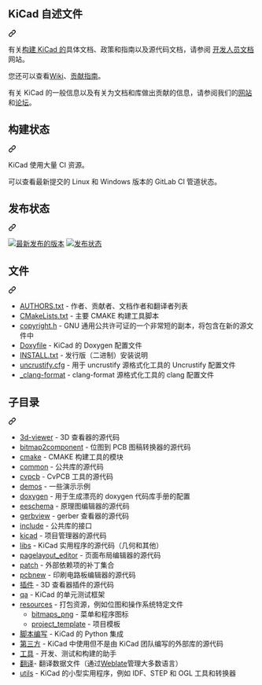 <div class="Box-sc-g0xbh4-0 bJMeLZ js-snippet-clipboard-copy-unpositioned" data-hpc="true"><article class="markdown-body entry-content container-lg" itemprop="text"><div class="markdown-heading" dir="auto"><h1 tabindex="-1" class="heading-element" dir="auto"><font style="vertical-align: inherit;"><font style="vertical-align: inherit;">KiCad 自述文件</font></font></h1><a id="user-content-kicad-readme" class="anchor-element" aria-label="永久链接：KiCad 自述文件" href="#kicad-readme"><svg class="octicon octicon-link" viewBox="0 0 16 16" version="1.1" width="16" height="16" aria-hidden="true"><path d="m7.775 3.275 1.25-1.25a3.5 3.5 0 1 1 4.95 4.95l-2.5 2.5a3.5 3.5 0 0 1-4.95 0 .751.751 0 0 1 .018-1.042.751.751 0 0 1 1.042-.018 1.998 1.998 0 0 0 2.83 0l2.5-2.5a2.002 2.002 0 0 0-2.83-2.83l-1.25 1.25a.751.751 0 0 1-1.042-.018.751.751 0 0 1-.018-1.042Zm-4.69 9.64a1.998 1.998 0 0 0 2.83 0l1.25-1.25a.751.751 0 0 1 1.042.018.751.751 0 0 1 .018 1.042l-1.25 1.25a3.5 3.5 0 1 1-4.95-4.95l2.5-2.5a3.5 3.5 0 0 1 4.95 0 .751.751 0 0 1-.018 1.042.751.751 0 0 1-1.042.018 1.998 1.998 0 0 0-2.83 0l-2.5 2.5a1.998 1.998 0 0 0 0 2.83Z"></path></svg></a></div>
<p dir="auto"><font style="vertical-align: inherit;"><font style="vertical-align: inherit;">有关</font></font><a href="https://dev-docs.kicad.org/en/build/" rel="nofollow"><font style="vertical-align: inherit;"><font style="vertical-align: inherit;">构建 KiCad 的</font></font></a><font style="vertical-align: inherit;"><font style="vertical-align: inherit;">具体文档、政策和指南以及源代码文档，请参阅
</font></font><a href="https://dev-docs.kicad.org" rel="nofollow"><font style="vertical-align: inherit;"><font style="vertical-align: inherit;">开发人员文档</font></font></a><font style="vertical-align: inherit;"><font style="vertical-align: inherit;">网站。</font></font></p>
<p dir="auto"><font style="vertical-align: inherit;"><font style="vertical-align: inherit;">您还可以查看</font></font><a href="https://gitlab.com/kicad/code/kicad/-/wikis/home" rel="nofollow"><font style="vertical-align: inherit;"><font style="vertical-align: inherit;">Wiki</font></font></a><font style="vertical-align: inherit;"><font style="vertical-align: inherit;">、</font></font><a href="https://dev-docs.kicad.org/en/contribute/" rel="nofollow"><font style="vertical-align: inherit;"><font style="vertical-align: inherit;">贡献指南</font></font></a><font style="vertical-align: inherit;"><font style="vertical-align: inherit;">。</font></font></p>
<p dir="auto"><font style="vertical-align: inherit;"><font style="vertical-align: inherit;">有关 KiCad 的一般信息以及有关为文档和库做出贡献的信息，请参阅我们的</font></font><a href="https://kicad.org/" rel="nofollow"><font style="vertical-align: inherit;"><font style="vertical-align: inherit;">网站</font></font></a><font style="vertical-align: inherit;"><font style="vertical-align: inherit;">和</font></font><a href="https://forum.kicad.info/" rel="nofollow"><font style="vertical-align: inherit;"><font style="vertical-align: inherit;">论坛</font></font></a><font style="vertical-align: inherit;"><font style="vertical-align: inherit;">。</font></font></p>
<div class="markdown-heading" dir="auto"><h2 tabindex="-1" class="heading-element" dir="auto"><font style="vertical-align: inherit;"><font style="vertical-align: inherit;">构建状态</font></font></h2><a id="user-content-build-state" class="anchor-element" aria-label="永久链接：构建状态" href="#build-state"><svg class="octicon octicon-link" viewBox="0 0 16 16" version="1.1" width="16" height="16" aria-hidden="true"><path d="m7.775 3.275 1.25-1.25a3.5 3.5 0 1 1 4.95 4.95l-2.5 2.5a3.5 3.5 0 0 1-4.95 0 .751.751 0 0 1 .018-1.042.751.751 0 0 1 1.042-.018 1.998 1.998 0 0 0 2.83 0l2.5-2.5a2.002 2.002 0 0 0-2.83-2.83l-1.25 1.25a.751.751 0 0 1-1.042-.018.751.751 0 0 1-.018-1.042Zm-4.69 9.64a1.998 1.998 0 0 0 2.83 0l1.25-1.25a.751.751 0 0 1 1.042.018.751.751 0 0 1 .018 1.042l-1.25 1.25a3.5 3.5 0 1 1-4.95-4.95l2.5-2.5a3.5 3.5 0 0 1 4.95 0 .751.751 0 0 1-.018 1.042.751.751 0 0 1-1.042.018 1.998 1.998 0 0 0-2.83 0l-2.5 2.5a1.998 1.998 0 0 0 0 2.83Z"></path></svg></a></div>
<p dir="auto"><font style="vertical-align: inherit;"><font style="vertical-align: inherit;">KiCad 使用大量 CI 资源。</font></font></p>
<p dir="auto"><font style="vertical-align: inherit;"><font style="vertical-align: inherit;">可以查看最新提交的 Linux 和 Windows 版本的 GitLab CI 管道状态。</font></font></p>
<div class="markdown-heading" dir="auto"><h2 tabindex="-1" class="heading-element" dir="auto"><font style="vertical-align: inherit;"><font style="vertical-align: inherit;">发布状态</font></font></h2><a id="user-content-release-status" class="anchor-element" aria-label="永久链接：发布状态" href="#release-status"><svg class="octicon octicon-link" viewBox="0 0 16 16" version="1.1" width="16" height="16" aria-hidden="true"><path d="m7.775 3.275 1.25-1.25a3.5 3.5 0 1 1 4.95 4.95l-2.5 2.5a3.5 3.5 0 0 1-4.95 0 .751.751 0 0 1 .018-1.042.751.751 0 0 1 1.042-.018 1.998 1.998 0 0 0 2.83 0l2.5-2.5a2.002 2.002 0 0 0-2.83-2.83l-1.25 1.25a.751.751 0 0 1-1.042-.018.751.751 0 0 1-.018-1.042Zm-4.69 9.64a1.998 1.998 0 0 0 2.83 0l1.25-1.25a.751.751 0 0 1 1.042.018.751.751 0 0 1 .018 1.042l-1.25 1.25a3.5 3.5 0 1 1-4.95-4.95l2.5-2.5a3.5 3.5 0 0 1 4.95 0 .751.751 0 0 1-.018 1.042.751.751 0 0 1-1.042.018 1.998 1.998 0 0 0-2.83 0l-2.5 2.5a1.998 1.998 0 0 0 0 2.83Z"></path></svg></a></div>
<p dir="auto"><a href="https://repology.org/project/kicad/versions" rel="nofollow"><img src="https://camo.githubusercontent.com/a3ce6c6dcaf02f2cf7d754c57840ab1bd508b8014e4f501317fe4dedc3005e0a/68747470733a2f2f7265706f6c6f67792e6f72672f62616467652f6c61746573742d76657273696f6e732f6b696361642e737667" alt="最新发布的版本" data-canonical-src="https://repology.org/badge/latest-versions/kicad.svg" style="max-width: 100%;"></a>
<a href="https://repology.org/metapackage/kicad/versions" rel="nofollow"><img src="https://camo.githubusercontent.com/d9295759cb2931fdaa958727d2a435e175249d81dc6d31b08a18a4f16e3e066f/68747470733a2f2f7265706f6c6f67792e6f72672f62616467652f74696e792d7265706f732f6b696361642e737667" alt="发布状态" data-canonical-src="https://repology.org/badge/tiny-repos/kicad.svg" style="max-width: 100%;"></a></p>
<div class="markdown-heading" dir="auto"><h2 tabindex="-1" class="heading-element" dir="auto"><font style="vertical-align: inherit;"><font style="vertical-align: inherit;">文件</font></font></h2><a id="user-content-files" class="anchor-element" aria-label="永久链接：文件" href="#files"><svg class="octicon octicon-link" viewBox="0 0 16 16" version="1.1" width="16" height="16" aria-hidden="true"><path d="m7.775 3.275 1.25-1.25a3.5 3.5 0 1 1 4.95 4.95l-2.5 2.5a3.5 3.5 0 0 1-4.95 0 .751.751 0 0 1 .018-1.042.751.751 0 0 1 1.042-.018 1.998 1.998 0 0 0 2.83 0l2.5-2.5a2.002 2.002 0 0 0-2.83-2.83l-1.25 1.25a.751.751 0 0 1-1.042-.018.751.751 0 0 1-.018-1.042Zm-4.69 9.64a1.998 1.998 0 0 0 2.83 0l1.25-1.25a.751.751 0 0 1 1.042.018.751.751 0 0 1 .018 1.042l-1.25 1.25a3.5 3.5 0 1 1-4.95-4.95l2.5-2.5a3.5 3.5 0 0 1 4.95 0 .751.751 0 0 1-.018 1.042.751.751 0 0 1-1.042.018 1.998 1.998 0 0 0-2.83 0l-2.5 2.5a1.998 1.998 0 0 0 0 2.83Z"></path></svg></a></div>
<ul dir="auto">
<li><a href="/KiCad/kicad-source-mirror/blob/master/AUTHORS.txt"><font style="vertical-align: inherit;"><font style="vertical-align: inherit;">AUTHORS.txt</font></font></a><font style="vertical-align: inherit;"><font style="vertical-align: inherit;"> - 作者、贡献者、文档作者和翻译者列表</font></font></li>
<li><a href="/KiCad/kicad-source-mirror/blob/master/CMakeLists.txt"><font style="vertical-align: inherit;"><font style="vertical-align: inherit;">CMakeLists.txt</font></font></a><font style="vertical-align: inherit;"><font style="vertical-align: inherit;"> - 主要 CMAKE 构建工具脚本</font></font></li>
<li><a href="/KiCad/kicad-source-mirror/blob/master/copyright.h"><font style="vertical-align: inherit;"><font style="vertical-align: inherit;">copyright.h</font></font></a><font style="vertical-align: inherit;"><font style="vertical-align: inherit;"> - GNU 通用公共许可证的一个非常短的副本，将包含在新的源文件中</font></font></li>
<li><a href="/KiCad/kicad-source-mirror/blob/master/Doxyfile"><font style="vertical-align: inherit;"><font style="vertical-align: inherit;">Doxyfile</font></font></a><font style="vertical-align: inherit;"><font style="vertical-align: inherit;"> - KiCad 的 Doxygen 配置文件</font></font></li>
<li><a href="/KiCad/kicad-source-mirror/blob/master/INSTALL.txt"><font style="vertical-align: inherit;"><font style="vertical-align: inherit;">INSTALL.txt</font></font></a><font style="vertical-align: inherit;"><font style="vertical-align: inherit;"> - 发行版（二进制）安装说明</font></font></li>
<li><a href="/KiCad/kicad-source-mirror/blob/master/uncrustify.cfg"><font style="vertical-align: inherit;"><font style="vertical-align: inherit;">uncrustify.cfg</font></font></a><font style="vertical-align: inherit;"><font style="vertical-align: inherit;"> - 用于 uncrustify 源格式化工具的 Uncrustify 配置文件</font></font></li>
<li><a href="/KiCad/kicad-source-mirror/blob/master/_clang-format"><font style="vertical-align: inherit;"><font style="vertical-align: inherit;">_clang-format</font></font></a><font style="vertical-align: inherit;"><font style="vertical-align: inherit;"> - clang-format 源格式化工具的 clang 配置文件</font></font></li>
</ul>
<div class="markdown-heading" dir="auto"><h2 tabindex="-1" class="heading-element" dir="auto"><font style="vertical-align: inherit;"><font style="vertical-align: inherit;">子目录</font></font></h2><a id="user-content-subdirectories" class="anchor-element" aria-label="永久链接：子目录" href="#subdirectories"><svg class="octicon octicon-link" viewBox="0 0 16 16" version="1.1" width="16" height="16" aria-hidden="true"><path d="m7.775 3.275 1.25-1.25a3.5 3.5 0 1 1 4.95 4.95l-2.5 2.5a3.5 3.5 0 0 1-4.95 0 .751.751 0 0 1 .018-1.042.751.751 0 0 1 1.042-.018 1.998 1.998 0 0 0 2.83 0l2.5-2.5a2.002 2.002 0 0 0-2.83-2.83l-1.25 1.25a.751.751 0 0 1-1.042-.018.751.751 0 0 1-.018-1.042Zm-4.69 9.64a1.998 1.998 0 0 0 2.83 0l1.25-1.25a.751.751 0 0 1 1.042.018.751.751 0 0 1 .018 1.042l-1.25 1.25a3.5 3.5 0 1 1-4.95-4.95l2.5-2.5a3.5 3.5 0 0 1 4.95 0 .751.751 0 0 1-.018 1.042.751.751 0 0 1-1.042.018 1.998 1.998 0 0 0-2.83 0l-2.5 2.5a1.998 1.998 0 0 0 0 2.83Z"></path></svg></a></div>
<ul dir="auto">
<li><a href="/KiCad/kicad-source-mirror/blob/master/3d-viewer"><font style="vertical-align: inherit;"><font style="vertical-align: inherit;">3d-viewer</font></font></a><font style="vertical-align: inherit;"><font style="vertical-align: inherit;">          - 3D 查看器的源代码</font></font></li>
<li><a href="/KiCad/kicad-source-mirror/blob/master/bitmap2component"><font style="vertical-align: inherit;"><font style="vertical-align: inherit;">bitmap2component</font></font></a><font style="vertical-align: inherit;"><font style="vertical-align: inherit;">   - 位图到 PCB 图稿转换器的源代码</font></font></li>
<li><a href="/KiCad/kicad-source-mirror/blob/master/cmake"><font style="vertical-align: inherit;"><font style="vertical-align: inherit;">cmake</font></font></a><font style="vertical-align: inherit;"><font style="vertical-align: inherit;">       - CMAKE 构建工具的模块</font></font></li>
<li><a href="/KiCad/kicad-source-mirror/blob/master/common"><font style="vertical-align: inherit;"><font style="vertical-align: inherit;">common</font></font></a><font style="vertical-align: inherit;"><font style="vertical-align: inherit;">             - 公共库的源代码</font></font></li>
<li><a href="/KiCad/kicad-source-mirror/blob/master/cvpcb"><font style="vertical-align: inherit;"><font style="vertical-align: inherit;">cvpcb</font></font></a><font style="vertical-align: inherit;"><font style="vertical-align: inherit;">              - CvPCB 工具的源代码</font></font></li>
<li><a href="/KiCad/kicad-source-mirror/blob/master/demos"><font style="vertical-align: inherit;"><font style="vertical-align: inherit;">demos</font></font></a><font style="vertical-align: inherit;"><font style="vertical-align: inherit;">              - 一些演示示例</font></font></li>
<li><a href="/KiCad/kicad-source-mirror/blob/master/doxygen"><font style="vertical-align: inherit;"><font style="vertical-align: inherit;">doxygen</font></font></a><font style="vertical-align: inherit;"><font style="vertical-align: inherit;">      - 用于生成漂亮的 doxygen 代码库手册的配置</font></font></li>
<li><a href="/KiCad/kicad-source-mirror/blob/master/eeschema"><font style="vertical-align: inherit;"><font style="vertical-align: inherit;">eeschema</font></font></a><font style="vertical-align: inherit;"><font style="vertical-align: inherit;">           - 原理图编辑器的源代码</font></font></li>
<li><a href="/KiCad/kicad-source-mirror/blob/master/gerbview"><font style="vertical-align: inherit;"><font style="vertical-align: inherit;">gerbview</font></font></a><font style="vertical-align: inherit;"><font style="vertical-align: inherit;">           - gerber 查看器的源代码</font></font></li>
<li><a href="/KiCad/kicad-source-mirror/blob/master/include"><font style="vertical-align: inherit;"><font style="vertical-align: inherit;">include</font></font></a><font style="vertical-align: inherit;"><font style="vertical-align: inherit;">            - 公共库的接口</font></font></li>
<li><a href="/KiCad/kicad-source-mirror/blob/master/kicad"><font style="vertical-align: inherit;"><font style="vertical-align: inherit;">kicad</font></font></a><font style="vertical-align: inherit;"><font style="vertical-align: inherit;">              - 项目管理器的源代码</font></font></li>
<li><a href="/KiCad/kicad-source-mirror/blob/master/libs"><font style="vertical-align: inherit;"><font style="vertical-align: inherit;">libs</font></font></a><font style="vertical-align: inherit;"><font style="vertical-align: inherit;">            - KiCad 实用程序的源代码（几何和其他）</font></font></li>
<li><a href="/KiCad/kicad-source-mirror/blob/master/pagelayout_editor"><font style="vertical-align: inherit;"><font style="vertical-align: inherit;">pagelayout_editor</font></font></a><font style="vertical-align: inherit;"><font style="vertical-align: inherit;"> - 页面布局编辑器的源代码</font></font></li>
<li><a href="/KiCad/kicad-source-mirror/blob/master/patches"><font style="vertical-align: inherit;"><font style="vertical-align: inherit;">patch</font></font></a><font style="vertical-align: inherit;"><font style="vertical-align: inherit;">            - 外部依赖项的补丁集合</font></font></li>
<li><a href="/KiCad/kicad-source-mirror/blob/master/pcbnew"><font style="vertical-align: inherit;"><font style="vertical-align: inherit;">pcbnew</font></font></a><font style="vertical-align: inherit;"><font style="vertical-align: inherit;">            - 印刷电路板编辑器的源代码</font></font></li>
<li><a href="/KiCad/kicad-source-mirror/blob/master/plugins"><font style="vertical-align: inherit;"><font style="vertical-align: inherit;">插件</font></font></a><font style="vertical-align: inherit;"><font style="vertical-align: inherit;">           - 3D 查看器插件的源代码</font></font></li>
<li><a href="/KiCad/kicad-source-mirror/blob/master/qa"><font style="vertical-align: inherit;"><font style="vertical-align: inherit;">qa</font></font></a><font style="vertical-align: inherit;"><font style="vertical-align: inherit;">                 - KiCad 的单元测试框架</font></font></li>
<li><a href="/KiCad/kicad-source-mirror/blob/master/resources"><font style="vertical-align: inherit;"><font style="vertical-align: inherit;">resources</font></font></a><font style="vertical-align: inherit;"><font style="vertical-align: inherit;">          - 打包资源，例如位图和操作系统特定文件
</font></font><ul dir="auto">
<li><a href="/KiCad/kicad-source-mirror/blob/master/resources/bitmaps_png"><font style="vertical-align: inherit;"><font style="vertical-align: inherit;">bitmaps_png</font></font></a><font style="vertical-align: inherit;"><font style="vertical-align: inherit;">        - 菜单和程序图标</font></font></li>
<li><a href="/KiCad/kicad-source-mirror/blob/master/resources/project_template"><font style="vertical-align: inherit;"><font style="vertical-align: inherit;">project_template</font></font></a><font style="vertical-align: inherit;"><font style="vertical-align: inherit;">           - 项目模板</font></font></li>
</ul>
</li>
<li><a href="/KiCad/kicad-source-mirror/blob/master/scripting"><font style="vertical-align: inherit;"><font style="vertical-align: inherit;">脚本编写</font></font></a><font style="vertical-align: inherit;"><font style="vertical-align: inherit;">         - KiCad 的 Python 集成</font></font></li>
<li><a href="/KiCad/kicad-source-mirror/blob/master/thirdparty"><font style="vertical-align: inherit;"><font style="vertical-align: inherit;">第三方</font></font></a><font style="vertical-align: inherit;"><font style="vertical-align: inherit;">           - KiCad 中使用但不是由 KiCad 团队编写的外部库的源代码</font></font></li>
<li><a href="/KiCad/kicad-source-mirror/blob/master/tools"><font style="vertical-align: inherit;"><font style="vertical-align: inherit;">工具</font></font></a><font style="vertical-align: inherit;"><font style="vertical-align: inherit;">             - 开发、测试和构建的助手</font></font></li>
<li><a href="/KiCad/kicad-source-mirror/blob/master/translation"><font style="vertical-align: inherit;"><font style="vertical-align: inherit;">翻译</font></font></a><font style="vertical-align: inherit;"><font style="vertical-align: inherit;">- 翻译数据文件（通过</font></font><a href="https://hosted.weblate.org/projects/kicad/master-source/" rel="nofollow"><font style="vertical-align: inherit;"><font style="vertical-align: inherit;">Weblate</font></font></a><font style="vertical-align: inherit;"><font style="vertical-align: inherit;">管理大多数语言）</font></font></li>
<li><a href="/KiCad/kicad-source-mirror/blob/master/utils"><font style="vertical-align: inherit;"><font style="vertical-align: inherit;">utils</font></font></a><font style="vertical-align: inherit;"><font style="vertical-align: inherit;">              - KiCad 的小型实用程序，例如 IDF、STEP 和 OGL 工具和转换器</font></font></li>
</ul>
</article></div>
